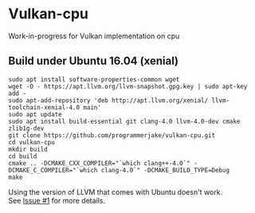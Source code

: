 # Vulkan-cpu

Work-in-progress for Vulkan implementation on cpu

## Build under Ubuntu 16.04 (xenial)

    sudo apt install software-properties-common wget
    wget -O - https://apt.llvm.org/llvm-snapshot.gpg.key | sudo apt-key add -
    sudo apt-add-repository 'deb http://apt.llvm.org/xenial/ llvm-toolchain-xenial-4.0 main'
    sudo apt update
    sudo apt install build-essential git clang-4.0 llvm-4.0-dev cmake zlib1g-dev
    git clone https://github.com/programmerjake/vulkan-cpu.git
    cd vulkan-cpu
    mkdir build
    cd build
    cmake .. -DCMAKE_CXX_COMPILER="`which clang++-4.0`" -DCMAKE_C_COMPILER="`which clang-4.0`" -DCMAKE_BUILD_TYPE=Debug
    make

Using the version of LLVM that comes with Ubuntu doesn't work.  
See [Issue #1](https://github.com/programmerjake/vulkan-cpu/issues/1) for more details.
